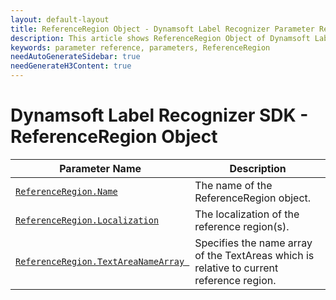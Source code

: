 ```yaml
---
layout: default-layout
title: ReferenceRegion Object - Dynamsoft Label Recognizer Parameter Reference 
description: This article shows ReferenceRegion Object of Dynamsoft Label Recognizer.
keywords: parameter reference, parameters, ReferenceRegion
needAutoGenerateSidebar: true
needGenerateH3Content: true
---
```



# Dynamsoft Label Recognizer SDK - ReferenceRegion Object

 | Parameter Name | Description |
 | -------------- | ----------- | 
 | [`ReferenceRegion.Name`](parameter-control.md#name) | The name of the ReferenceRegion object. |
 | [`ReferenceRegion.Localization`](localization.md#localization) | The localization of the reference region(s). |
 | [`ReferenceRegion.TextAreaNameArray `](parameter-control.md#textareanamearray ) | Specifies the name array of the TextAreas which is relative to current reference region. |
